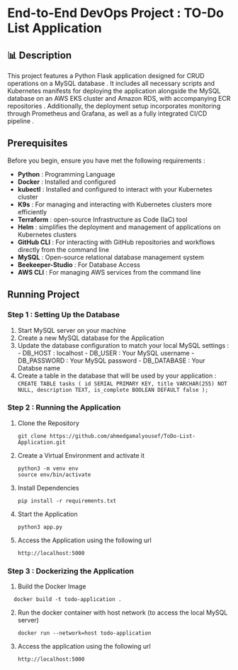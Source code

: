 # End-to-End DevOps Project : TO-Do List Application
## 📊 Description 
This project features a Python Flask application designed for CRUD operations on a MySQL database . It includes all necessary scripts and Kubernetes manifests for deploying the application alongside the MySQL database on an AWS EKS cluster and Amazon RDS, with accompanying ECR repositories . Additionally, the deployment setup incorporates monitoring through Prometheus and Grafana, as well as a fully integrated CI/CD pipeline .
## Prerequisites 
Before you begin, ensure you have met the following requirements :

- **Python** : Programming Language
- **Docker** : Installed and configured
- **kubectl** : Installed and configured to interact with your Kubernetes cluster
- **K9s** : For managing and interacting with Kubernetes clusters more efficiently
- **Terraform** : open-source Infrastructure as Code (IaC) tool
- **Helm** : simplifies the deployment and management of applications on Kubernetes clusters
- **GitHub CLI** : For interacting with GitHub repositories and workflows directly from the command line
- **MySQL** : Open-source relational database management system
- **Beekeeper-Studio** : For Database Access
- **AWS CLI** : For managing AWS services from the command line

## Running Project
### Step 1 : Setting Up the Database
1. Start MySQL server on your machine
2. Create a new MySQL database for the Application
3. Update the database configuration to match your local MySQL settings : 
       - DB_HOST : localhost
       - DB_USER : Your MySQL username 
       - DB_PASSWORD : Your MySQL password
       - DB_DATABASE : Your Databse name 
4. Create a table in the database that will be used by your application :
       ```
       CREATE TABLE tasks (
       id SERIAL PRIMARY KEY,
       title VARCHAR(255) NOT NULL,
       description TEXT,
       is_complete BOOLEAN DEFAULT false
       );
       ```

### Step 2 : Running the Application
1. Clone the Repository 
   ```    
   git clone https://github.com/ahmedgamalyousef/ToDo-List-Application.git
   ```
2. Create a Virtual Environment and activate it 
   ```
   python3 -m venv env
   source env/bin/activate   
    ```
3. Install Dependencies 
   ```
   pip install -r requirements.txt
   ``` 
    
4. Start the Application 
   ```
   python3 app.py
   ``` 
5. Access the Application using the following url  
   ```
   http://localhost:5000
   ```
### Step 3 : Dockerizing the Application
1. Build the Docker Image 
 ```
   docker build -t todo-application .
 ```
2. Run the docker container with host network (to access the local MySQL server)  
   ```
   docker run --network=host todo-application
   ```
3. Access the application using the following url 
   ```
   http://localhost:5000
   ```